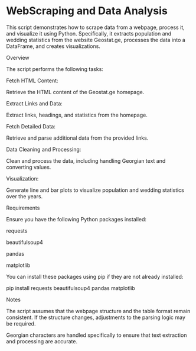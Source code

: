 # WebScraping and Data Analysis
This script demonstrates how to scrape data from a webpage, process it, and visualize it using Python. Specifically, it extracts population and wedding statistics from the website Geostat.ge, processes the data into a DataFrame, and creates visualizations.

Overview

The script performs the following tasks:


Fetch HTML Content:
 
Retrieve the HTML content of the Geostat.ge homepage.


Extract Links and Data:

Extract links, headings, and statistics from the homepage.


Fetch Detailed Data:

Retrieve and parse additional data from the provided links.


Data Cleaning and Processing:

Clean and process the data, including handling Georgian text and converting values.


Visualization:

Generate line and bar plots to visualize population and wedding statistics over the years.


Requirements

Ensure you have the following Python packages installed:

requests

beautifulsoup4

pandas

matplotlib

You can install these packages using pip if they are not already installed:

pip install requests beautifulsoup4 pandas matplotlib



Notes

The script assumes that the webpage structure and the table format remain consistent. If the structure changes, adjustments to the parsing logic may be required.

Georgian characters are handled specifically to ensure that text extraction and processing are accurate.
